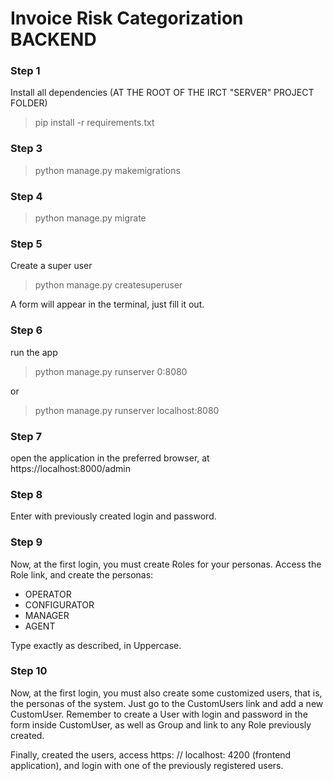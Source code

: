 # Invoice Risk Categorization BACKEND
### Step 1
Install all dependencies (AT THE ROOT OF THE IRCT "SERVER" PROJECT FOLDER)
>pip install -r requirements.txt

### Step 3
> python manage.py makemigrations

### Step 4
> python manage.py migrate

### Step 5
Create a super user
> python manage.py createsuperuser

A form will appear in the terminal, just fill it out.

### Step 6
run the app
>python manage.py runserver 0:8080

or

>python manage.py runserver localhost:8080

### Step 7
open the application in the preferred browser, at https://localhost:8000/admin

### Step 8
Enter with previously created login and password.

### Step 9
Now, at the first login, you must create Roles for your personas. Access the Role link, and create the personas:

- OPERATOR
- CONFIGURATOR
- MANAGER
- AGENT

Type exactly as described, in Uppercase.

### Step 10
Now, at the first login, you must also create some customized users, that is, the personas of the system.
Just go to the CustomUsers link and add a new CustomUser. Remember to create a User with login and password in the form inside CustomUser, as well as Group and link to any Role previously created.

Finally, created the users, access https: // localhost: 4200 (frontend application), and login with one of the previously registered users.